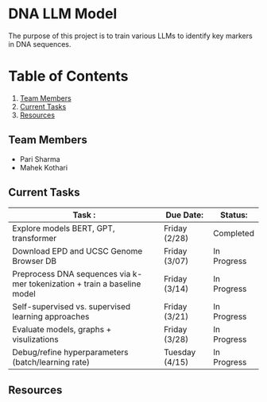 # DNA LLM Model

The purpose of this project is to train various LLMs to identify key markers in DNA sequences.  

# Table of Contents
1. [Team Members](#team-members)
2. [Current Tasks](#current-tasks)
4. [Resources](#resources)

## Team Members <a name="team-members"></a>

- Pari Sharma 
- Mahek Kothari 
  
## Current Tasks <a name="current-tasks"></a>

| Task :                                         | Due Date:        | Status:     |
| ---------------------------------------------- | ---------------- | ----------- |
| Explore models BERT, GPT, transformer          | Friday (2/28)    | Completed   |
| Download EPD and UCSC Genome Browser DB        | Friday (3/07)    | In Progress |
| Preprocess DNA sequences via k-mer tokenization + train a baseline model| Friday (3/14) | In Progress |
| Self-supervised vs. supervised learning approaches| Friday (3/21) | In Progress |
| Evaluate models, graphs + visulizations        | Friday    (3/28) | In Progress |
| Debug/refine hyperparameters (batch/learning rate) | Tuesday    (4/15) | In Progress |

## Resources <a name="resources"></a>
